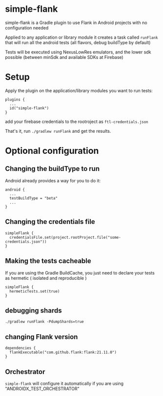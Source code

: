 # simple-flank
simple-flank is a Gradle plugin to use Flank in Android projects with no configuration needed

Applied to any application or library module it creates a task called `runFlank` that will run all the android tests (all flavors, debug buildType by default)

Tests will be executed using NexusLowRes emulators, and the lower sdk possible (between minSdk and available SDKs at Firebase)

# Setup

Apply the plugin on the application/library modules you want to run tests:
```
plugins {
  ...
  id("simple-flank")
}
```

add your firebase credentials to the rootroject as `ftl-credentials.json`

That's it, run `./gradlew runFlank` and get the results.

# Optional configuration

## Changing the buildType to run

Android already provides a way for you to do it:
```
android {
  ...
  testBuildType = "beta"
  ...
}
```

## Changing the credentials file

```
simpleFlank {
  credentialsFile.set(project.rootProject.file("some-credentials.json"))
}
```

## Making the tests cacheable

If you are using the Gradle BuildCache, you just need to declare your tests as hermetic ( isolated and reproducible )

```
simpleFlank {
  hermeticTests.set(true)
}
```

## debugging shards

`./gradlew runFlank -PdumpShards=true`


## changing Flank version

```
dependencies {
  flankExecutable("com.github.flank:flank:21.11.0")
}
```

## Orchestrator

`simple-flank` will configure it automatically if you are using "ANDROIDX_TEST_ORCHESTRATOR"
